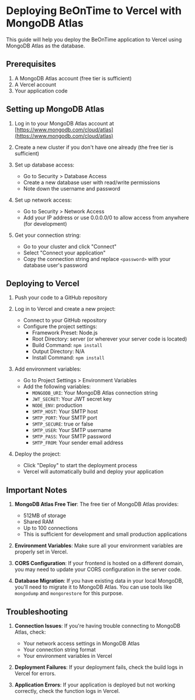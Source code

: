 # Deploying BeOnTime to Vercel with MongoDB Atlas

This guide will help you deploy the BeOnTime application to Vercel using MongoDB Atlas as the database.

## Prerequisites

1. A MongoDB Atlas account (free tier is sufficient)
2. A Vercel account
3. Your application code

## Setting up MongoDB Atlas

1. Log in to your MongoDB Atlas account at [https://www.mongodb.com/cloud/atlas](https://www.mongodb.com/cloud/atlas)
2. Create a new cluster if you don't have one already (the free tier is sufficient)
3. Set up database access:
   - Go to Security > Database Access
   - Create a new database user with read/write permissions
   - Note down the username and password

4. Set up network access:
   - Go to Security > Network Access
   - Add your IP address or use 0.0.0.0/0 to allow access from anywhere (for development)

5. Get your connection string:
   - Go to your cluster and click "Connect"
   - Select "Connect your application"
   - Copy the connection string and replace `<password>` with your database user's password

## Deploying to Vercel

1. Push your code to a GitHub repository

2. Log in to Vercel and create a new project:
   - Connect to your GitHub repository
   - Configure the project settings:
     - Framework Preset: Node.js
     - Root Directory: server (or wherever your server code is located)
     - Build Command: `npm install`
     - Output Directory: N/A
     - Install Command: `npm install`

3. Add environment variables:
   - Go to Project Settings > Environment Variables
   - Add the following variables:
     - `MONGODB_URI`: Your MongoDB Atlas connection string
     - `JWT_SECRET`: Your JWT secret key
     - `NODE_ENV`: production
     - `SMTP_HOST`: Your SMTP host
     - `SMTP_PORT`: Your SMTP port
     - `SMTP_SECURE`: true or false
     - `SMTP_USER`: Your SMTP username
     - `SMTP_PASS`: Your SMTP password
     - `SMTP_FROM`: Your sender email address

4. Deploy the project:
   - Click "Deploy" to start the deployment process
   - Vercel will automatically build and deploy your application

## Important Notes

1. **MongoDB Atlas Free Tier**: The free tier of MongoDB Atlas provides:
   - 512MB of storage
   - Shared RAM
   - Up to 100 connections
   - This is sufficient for development and small production applications

2. **Environment Variables**: Make sure all your environment variables are properly set in Vercel.

3. **CORS Configuration**: If your frontend is hosted on a different domain, you may need to update your CORS configuration in the server code.

4. **Database Migration**: If you have existing data in your local MongoDB, you'll need to migrate it to MongoDB Atlas. You can use tools like `mongodump` and `mongorestore` for this purpose.

## Troubleshooting

1. **Connection Issues**: If you're having trouble connecting to MongoDB Atlas, check:
   - Your network access settings in MongoDB Atlas
   - Your connection string format
   - Your environment variables in Vercel

2. **Deployment Failures**: If your deployment fails, check the build logs in Vercel for errors.

3. **Application Errors**: If your application is deployed but not working correctly, check the function logs in Vercel. 